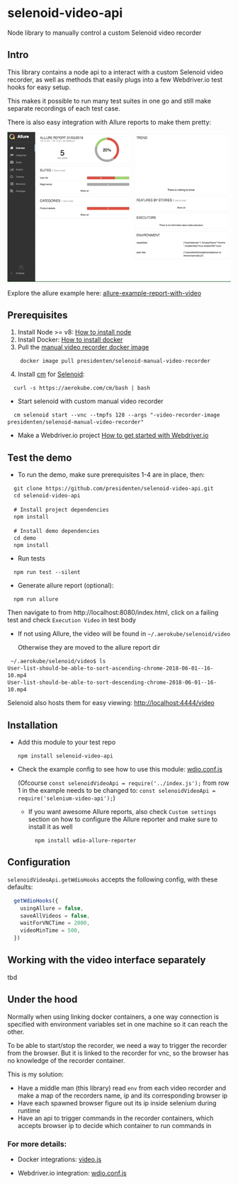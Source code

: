 # selenoid-video-api
Node library to manually control a custom Selenoid video recorder

## Intro
This library contains a node api to a interact with a custom Selenoid video recorder,
as well as methods that easily plugs into a few Webdriver.io test hooks for easy setup.

This makes it possible to run many test suites in one go and still make separate recordings of each test case.

There is also easy integration with Allure reports to make them pretty:

![Allure example](./assets/allure_example.gif)

Explore the allure example here: [allure-example-report-with-video](https://presidenten.github.io/allure-example-report-with-video)


## Prerequisites
1. Install Node >= v8: [How to install node](https://nodejs.org/en/download/package-manager/)
2. Install Docker: [How to install docker](https://docs.docker.com/install/)
3. Pull the [manual video recorder docker image](https://hub.docker.com/r/presidenten/selenoid-manual-video-recorder/)
  ```shell
      docker image pull presidenten/selenoid-manual-video-recorder
  ```
4. Install [cm](https://github.com/aerokube/cm) for [Selenoid](https://github.com/aerokube/selenoid):
  ```shell
    curl -s https://aerokube.com/cm/bash | bash
  ```
  - Start selenoid with custom manual video recorder
  ```shell
    cm selenoid start --vnc --tmpfs 128 --args "-video-recorder-image presidenten/selenoid-manual-video-recorder"
  ```
- Make a Webdriver.io project [How to get started with Webdriver.io](http://webdriver.io/guide/getstarted/install.html)

## Test the demo
- To run the demo, make sure prerequisites 1-4 are in place, then:
```shell
  git clone https://github.com/presidenten/selenoid-video-api.git
  cd selenoid-video-api

  # Install project dependencies
  npm install

  # Install demo dependencies
  cd demo
  npm install
```
- Run tests
```shell
  npm run test --silent
```
- Generate allure report (optional):
```shell
  npm run allure
```
  Then navigate to from http://localhost:8080/index.html, click on a failing test and check `Execution Video` in test body

- If not using Allure, the video will be found in `~/.aerokube/selenoid/video`

  Otherwise they are moved to the allure report dir
```shell
 ~/.aerokube/selenoid/video$ ls
User-list-should-be-able-to-sort-ascending-chrome-2018-06-01--16-10.mp4
User-list-should-be-able-to-sort-descending-chrome-2018-06-01--16-10.mp4
```
Selenoid also hosts them for easy viewing: [http://localhost:4444/video](http://localhost:4444/video)

## Installation
- Add this module to your test repo
  ```shell
  npm install selenoid-video-api
  ```

- Check the example config to see how to use this module: [wdio.conf.js](https://github.com/presidenten/selenoid-video-api/blob/master/demo/wdio.conf.js)

  (Ofcourse `const selenoidVideoApi = require('../index.js');` from row 1 in the example needs to be changed to: `const selenoidVideoApi = require('selenium-video-api');`)

  - If you want awesome Allure reports, also check `Custom settings` section on how to configure the Allure reporter and make sure to install it as well
    ```shell
      npm install wdio-allure-reporter
    ```

## Configuration

`selenoidVideoApi.getWdioHooks` accepts the following config, with these defaults:

```javascript
  getWdioHooks({
    usingAllure = false,
    saveAllVideos = false,
    waitForVNCTime = 2000,
    videoMinTime = 500,
  })
```

## Working with the video interface separately

tbd


## Under the hood

Normally when using linking docker containers, a one way connection is specified with
environment variables set in one machine so it can reach the other.

To be able to start/stop the recorder, we need a way to trigger the recorder from the browser.
But it is linked to the recorder for vnc, so the browser has no knowledge of the recorder container.

This is my solution:
- Have a middle man (this library) read `env` from each video recorder and make a map of the recorders name, ip and its corresponding browser ip
- Have each spawned browser figure out its ip inside selenium during runtime
- Have an api to trigger commands in the recorder containers, which accepts browser ip to decide which container to run commands in

### For more details:
- Docker integrations:
[video.js](https://github.com/presidenten/selenoid-video-api/blob/master/lib/video.js)

- Webdriver.io integration:
[wdio.conf.js](https://github.com/presidenten/selenoid-video-api/blob/master/demo/wdio.conf.js)
